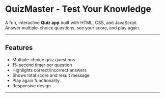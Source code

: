 # QuizMaster - Test Your Knowledge

A fun, interactive **Quiz app** built with HTML, CSS, and JavaScript.  
Answer multiple-choice questions, see your score, and play again.

---

## Features

- Multiple-choice quiz questions
- 15-second timer per question
- Highlights correct/incorrect answers
- Shows total score and result message
- Play again functionality
- Responsive design

---

